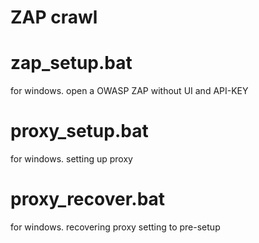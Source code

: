 # ZAP crawl
# zap_setup.bat
for windows.
open a OWASP ZAP without UI and API-KEY
# proxy_setup.bat
for windows.
setting up proxy
# proxy_recover.bat
for windows.
recovering proxy setting to pre-setup
